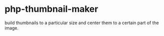 # php-thumbnail-maker
build thumbnails to a particular size and center them to a certain part of the image.

